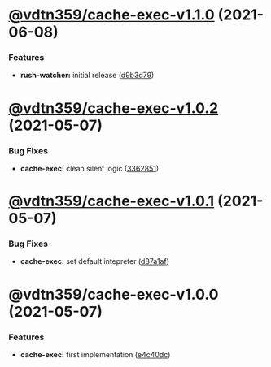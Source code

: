# [@vdtn359/cache-exec-v1.1.0](https://github.com/vdtn359/vdtn359-os/compare/@vdtn359/cache-exec-v1.0.2...@vdtn359/cache-exec-v1.1.0) (2021-06-08)


### Features

* **rush-watcher:** initial release ([d9b3d79](https://github.com/vdtn359/vdtn359-os/commit/d9b3d796cb6b1229587bb93158180623d18c0554))

# [@vdtn359/cache-exec-v1.0.2](https://github.com/vdtn359/vdtn359-os/compare/@vdtn359/cache-exec-v1.0.1...@vdtn359/cache-exec-v1.0.2) (2021-05-07)


### Bug Fixes

* **cache-exec:** clean silent logic ([3362851](https://github.com/vdtn359/vdtn359-os/commit/3362851a28a70bb4785e10f02f94a84fce4d7ce5))

# [@vdtn359/cache-exec-v1.0.1](https://github.com/vdtn359/vdtn359-os/compare/@vdtn359/cache-exec-v1.0.0...@vdtn359/cache-exec-v1.0.1) (2021-05-07)


### Bug Fixes

* **cache-exec:** set default intepreter ([d87a1af](https://github.com/vdtn359/vdtn359-os/commit/d87a1af2ddad6e919367346e5ab0d02529b6403b))

# @vdtn359/cache-exec-v1.0.0 (2021-05-07)


### Features

* **cache-exec:** first implementation ([e4c40dc](https://github.com/vdtn359/vdtn359-os/commit/e4c40dc349eb81b93d85230fd7145a708bcb82d9))
